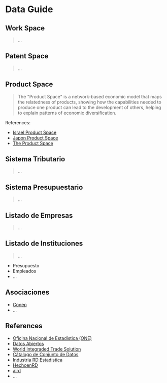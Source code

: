 # Data Guide

## Work Space
> ...

## Patent Space
> ...

## Product Space
> The "Product Space" is a network-based economic model that maps the relatedness of products, showing how the capabilities needed to produce one product can lead to the development of others, helping to explain patterns of economic diversification.

References:
- [Israel Product Space](https://atlas.cid.harvard.edu/countries/110/paths)
- [Japon Product Space](https://atlas.cid.harvard.edu/countries/114/paths)
- [The Product Space](https://en.wikipedia.org/wiki/The_Product_Space)

## Sistema Tributario
> ...
 
## Sistema Presupuestario
> ...

## Listado de Empresas
> ...

## Listado de Instituciones
> ...

-  Presupuesto
- Empleados
- ...

## Asociaciones

- [Conep](https://conep.org.do/)
- ...

## References

- [Oficina Nacional de Estadística (ONE)](https://www.one.gob.do/)
- [Datos Abiertos](https://datos.gob.do/)
- [World Integraded Trade Solution](https://wits.worldbank.org/Default.aspx)
- [Cátalogo de Conjunto de Datos](https://righteous-guardian-68f.notion.site/C-talogo-de-Conjunto-de-Datos-058e637fcc124a4295aa132c869211ea)
- [Industria RD Estadistica](https://industriasrd.micm.gob.do/)
- [HechoenRD](https://www.hechoenrd.do/)
- [aird](https://aird.org.do/es/)
- ...
